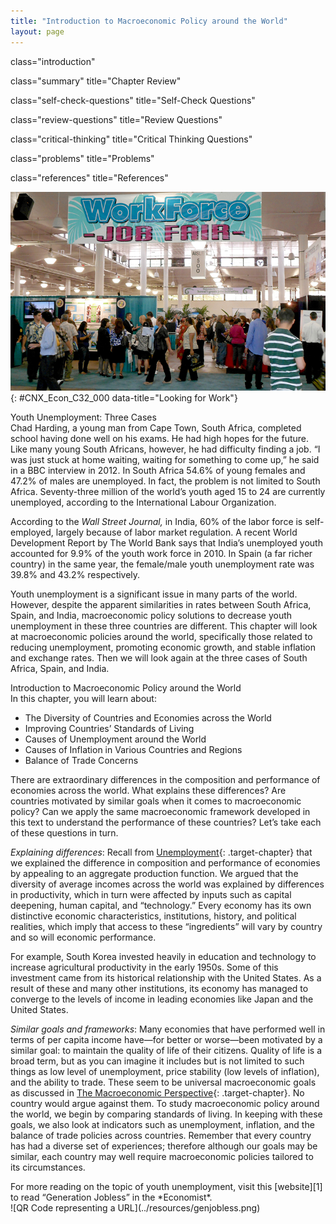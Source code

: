```yaml
---
title: "Introduction to Macroeconomic Policy around the World"
layout: page
---
```



<cnx-pi data-type="cnx.flag.introduction"> class="introduction" </cnx-pi>

<cnx-pi data-type="cnx.eoc">class="summary" title="Chapter Review"</cnx-pi>

<cnx-pi data-type="cnx.eoc">class="self-check-questions" title="Self-Check Questions"</cnx-pi>

<cnx-pi data-type="cnx.eoc">class="review-questions" title="Review Questions"</cnx-pi>

<cnx-pi data-type="cnx.eoc">class="critical-thinking" title="Critical Thinking Questions"</cnx-pi>

<cnx-pi data-type="cnx.eoc">class="problems" title="Problems"</cnx-pi>

<cnx-pi data-type="cnx.eoc">class="references" title="References"</cnx-pi>

 ![This is a photograph of people at a job fair.](../resources/CNX_Econ_C32_000.jpg "Job fairs and job centers are often available to help match people to jobs. This fair took place in the U.S. (Hawaii), a high-income country with policies to keep unemployment levels in check. Unemployment is an issue that has different causes in different countries, and is especially severe in the low- and middle-income economies around the world. (Credit: modification of work by Daniel Ramirez/Flickr Creative Commons)"){: #CNX_Econ_C32_000 data-title="Looking for Work"}

<div data-type="note" data-has-label="true" id="Ch32Mod00BringHome01" class="economics bringhome" data-label="" markdown="1">
<div data-type="title">
Youth Unemployment: Three Cases
</div>
Chad Harding, a young man from Cape Town, South Africa, completed school having done well on his exams. He had high hopes for the future. Like many young South Africans, however, he had difficulty finding a job. “I was just stuck at home waiting, waiting for something to come up,” he said in a BBC interview in 2012. In South Africa 54.6% of young females and 47.2% of males are unemployed. In fact, the problem is not limited to South Africa. Seventy-three million of the world’s youth aged 15 to 24 are currently unemployed, according to the International Labour Organization.

According to the *Wall Street Journal,* in India, 60% of the labor force is self-employed, largely because of labor market regulation. A recent World Development Report by The World Bank says that India’s unemployed youth accounted for 9.9% of the youth work force in 2010. In Spain (a far richer country) in the same year, the female/male youth unemployment rate was 39.8% and 43.2% respectively.

Youth unemployment is a significant issue in many parts of the world. However, despite the apparent similarities in rates between South Africa, Spain, and India, macroeconomic policy solutions to decrease youth unemployment in these three countries are different. This chapter will look at macroeconomic policies around the world, specifically those related to reducing unemployment, promoting economic growth, and stable inflation and exchange rates. Then we will look again at the three cases of South Africa, Spain, and India.

</div>

<div data-type="note" data-has-label="true" id="Ch32Mod00Obj01" class="economics chapter-objectives" data-label="" markdown="1">
<div data-type="title">
Introduction to Macroeconomic Policy around the World
</div>
In this chapter, you will learn about:

* The Diversity of Countries and Economies across the World
* Improving Countries’ Standards of Living
* Causes of Unemployment around the World
* Causes of Inflation in Various Countries and Regions
* Balance of Trade Concerns

</div>

There are extraordinary differences in the composition and performance of economies across the world. What explains these differences? Are countries motivated by similar goals when it comes to macroeconomic policy? Can we apply the same macroeconomic framework developed in this text to understand the performance of these countries? Let’s take each of these questions in turn.

*Explaining differences*\: Recall from [Unemployment](/m48719){: .target-chapter} that we explained the difference in composition and performance of economies by appealing to an aggregate production function. We argued that the diversity of average incomes across the world was explained by differences in productivity, which in turn were affected by inputs such as capital deepening, human capital, and “technology.” Every economy has its own distinctive economic characteristics, institutions, history, and political realities, which imply that access to these “ingredients” will vary by country and so will economic performance.

For example, South Korea invested heavily in education and technology to increase agricultural productivity in the early 1950s. Some of this investment came from its historical relationship with the United States. As a result of these and many other institutions, its economy has managed to converge to the levels of income in leading economies like Japan and the United States.

*Similar goals and frameworks*\: Many economies that have performed well in terms of per capita income have—for better or worse—been motivated by a similar goal: to maintain the quality of life of their citizens. Quality of life is a broad term, but as you can imagine it includes but is not limited to such things as low level of unemployment, price stability (low levels of inflation), and the ability to trade. These seem to be universal macroeconomic goals as discussed in [The Macroeconomic Perspective](/m48705){: .target-chapter}. No country would argue against them. To study macroeconomic policy around the world, we begin by comparing standards of living. In keeping with these goals, we also look at indicators such as unemployment, inflation, and the balance of trade policies across countries. Remember that every country has had a diverse set of experiences; therefore although our goals may be similar, each country may well require macroeconomic policies tailored to its circumstances.

<div data-type="note" data-has-label="true" id="Ch32Mod00Link01" class="economics linkup" data-label="" markdown="1">
For more reading on the topic of youth unemployment, visit this [website][1] to read “Generation Jobless” in the *Economist*.

<div data-type="media" data-alt="QR Code representing a URL">
![QR Code representing a URL](../resources/genjobless.png)
</div>
</div>



[1]: http://openstaxcollege.org/l/genjobless
